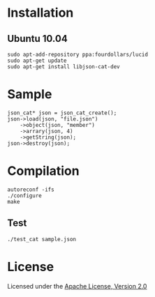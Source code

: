 Installation
============

Ubuntu 10.04
------------

    sudo apt-add-repository ppa:fourdollars/lucid
    sudo apt-get update
    sudo apt-get install libjson-cat-dev

Sample
======

    json_cat* json = json_cat_create();
    json->load(json, "file.json")
        ->object(json, "member")
        ->arrary(json, 4)
        ->getString(json);
    json->destroy(json);

Compilation
===========

    autoreconf -ifs
    ./configure
    make

Test
----

    ./test_cat sample.json

License
=======

Licensed under the [Apache License, Version 2.0](http://www.apache.org/licenses/LICENSE-2.0)
